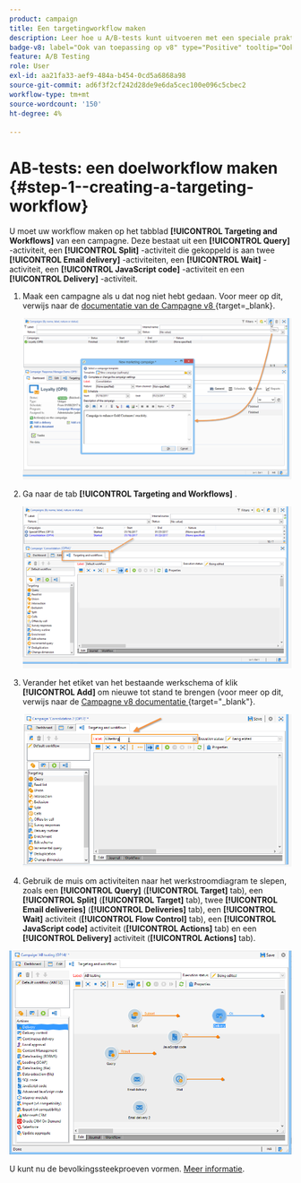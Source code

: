```yaml
---
product: campaign
title: Een targetingworkflow maken
description: Leer hoe u A/B-tests kunt uitvoeren met een speciale praktijkcase
badge-v8: label="Ook van toepassing op v8" type="Positive" tooltip="Ook van toepassing op campagne v8"
feature: A/B Testing
role: User
exl-id: aa21fa33-aef9-484a-b454-0cd5a6868a98
source-git-commit: ad6f3f2cf242d28de9e6da5cec100e096c5cbec2
workflow-type: tm+mt
source-wordcount: '150'
ht-degree: 4%

---
```


# AB-tests: een doelworkflow maken {#step-1--creating-a-targeting-workflow}

U moet uw workflow maken op het tabblad **[!UICONTROL Targeting and Workflows]** van een campagne. Deze bestaat uit een **[!UICONTROL Query]** -activiteit, een **[!UICONTROL Split]** -activiteit die gekoppeld is aan twee **[!UICONTROL Email delivery]** -activiteiten, een **[!UICONTROL Wait]** -activiteit, een **[!UICONTROL JavaScript code]** -activiteit en een **[!UICONTROL Delivery]** -activiteit.

1. Maak een campagne als u dat nog niet hebt gedaan. Voor meer op dit, verwijs naar de [&#x200B; documentatie van de Campagne v8 &#x200B;](https://experienceleague.adobe.com/docs/campaign/automation/campaign-orchestration/set-up-campaigns.html){target=_blank}.

   ![](assets/use_case_abtesting_targetwkfl_001.png)

1. Ga naar de tab **[!UICONTROL Targeting and Workflows]** .

   ![](assets/use_case_abtesting_targetwkfl_002.png)

1. Verander het etiket van het bestaande werkschema of klik **[!UICONTROL Add]** om nieuwe tot stand te brengen (voor meer op dit, verwijs naar de [&#x200B; Campagne v8 documentatie &#x200B;](https://experienceleague.adobe.com/docs/campaign/automation/campaign-orchestration/marketing-campaign-target.html){target="_blank"}.

   ![](assets/use_case_abtesting_targetwkfl_003.png)

1. Gebruik de muis om activiteiten naar het werkstroomdiagram te slepen, zoals een **[!UICONTROL Query]** (**[!UICONTROL Target]** tab), een **[!UICONTROL Split]** (**[!UICONTROL Target]** tab), twee **[!UICONTROL Email deliveries]** (**[!UICONTROL Deliveries]** tab), een **[!UICONTROL Wait]** activiteit (**[!UICONTROL Flow Control]** tab), een **[!UICONTROL JavaScript code]** activiteit (**[!UICONTROL Actions]** tab) en een **[!UICONTROL Delivery]** activiteit (**[!UICONTROL Actions]** tab).

![](assets/use_case_abtesting_targetwkfl_004.png)

U kunt nu de bevolkingssteekproeven vormen. [Meer informatie](a-b-testing-uc-population-samples.md).
